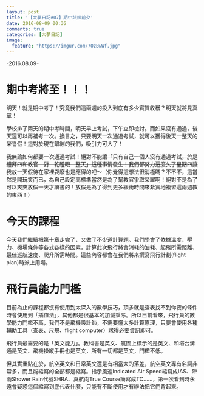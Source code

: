 ```yaml
---
layout: post
title: '【大夢日記#07】期中試煉前夕'
date: 2016-08-09 00:36
comments: true
categories: [大夢日記]
image:
  feature: "https://imgur.com/7OzBwWf.jpg"
---
```


-2016.08.09-

# 期中考將至！！！

明天！就是期中考了！究竟我們這兩週的投入到底有多少實質收穫？明天就將見真章！

<!-- more -->

學校排了兩天的期中考時間，明天早上考試，下午立即檢討。而如果沒有通過，後天還可以再補考一次。換言之，只要明天一次通過考試，就可以獲得後天一整天的榮譽假！這對於現在緊繃的我們，吸引力可大了！

我無論如何都要一次通過考試！<del>絕對不能讓「只有自己一個人沒有通過考試，於是禮拜四和教官一對一乾瞪眼一整天」這種事情發生！我們都努力這麼久了星期四讓我放一天假待在家裡耍廢也是應得的吧～</del>（你覺得這想法很消極嗎？不不不，這當然是開玩笑而已，為自己設定高標準當然是為了幫教官爭取榮耀啊！絕對不是為了可以爽爽放假一天才讀書的！放假是為了得到更多緩衝時間來紮實地複習這兩週教的東西！）

# 今天的課程

今天我們繼續把第十章走完了，又做了不少道計算題。我們學會了依據溫度、壓力、機場條件等各式各樣的因素，計算此次飛行將會消耗的油耗、起飛所需距離、最佳巡航速度、爬升所需時間。這些內容都會在我們將來撰寫飛行計劃(flight plan)時派上用場。

# 飛行員能力門檻

目前為止的課程都沒有使用到太深入的數學技巧，頂多就是查表找不到你要的條件時會使用到「插值法」，其他都是很基本的加減乘除。所以目前看來，飛行員的數學能力門檻不高，我們不是飛機設計師，不需要懂太多計算原理，只要會使用各種輔助工具（查表、尺規、flight computer）求得必要資訊即可。

飛行員最需要的是「英文能力」。教科書是英文、航圖上標示的是英文、和塔台溝通是英文、飛機操縱手冊也是英文，所有一切都是英文，門檻不低。

但其實重點在於，航空英文和日常英文還是有相當大的落差，航空英文專有名詞非常多，而且能縮寫的全部都是縮寫。指示風速Indicated Air Speed縮寫成IAS、陣雨Shower Rain代號SHRA、真航向True Course簡寫成TC......，第一次看到時永遠會疑惑這個縮寫到底代表什麼，只能有不斷使用才有辦法把它們背起來。
